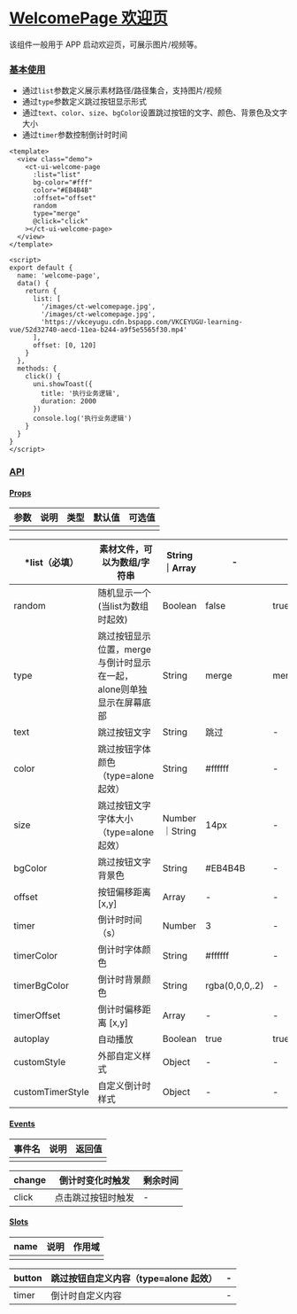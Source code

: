 # [WelcomePage 欢迎页](http://mid.chinatowercom.cn:18080/appGuide/ui/welcomePage.html#welcomepage-欢迎页)

该组件一般用于 APP 启动欢迎页，可展示图片/视频等。

### [基本使用](http://mid.chinatowercom.cn:18080/appGuide/ui/welcomePage.html#基本使用)

- 通过`list`参数定义展示素材路径/路径集合，支持图片/视频
- 通过`type`参数定义跳过按钮显示形式
- 通过`text`、`color`、`size`、`bgColor`设置跳过按钮的文字、颜色、背景色及文字大小
- 通过`timer`参数控制倒计时时间

```vue
<template>
  <view class="demo">
    <ct-ui-welcome-page
      :list="list"
      bg-color="#fff"
      color="#EB4B4B"
      :offset="offset"
      random
      type="merge"
      @click="click"
    ></ct-ui-welcome-page>
  </view>
</template>

<script>
export default {
  name: 'welcome-page',
  data() {
    return {
      list: [
        '/images/ct-welcomepage.jpg',
        '/images/ct-welcomepage.jpg',
        'https://vkceyugu.cdn.bspapp.com/VKCEYUGU-learning-vue/52d32740-aecd-11ea-b244-a9f5e5565f30.mp4'
      ],
      offset: [0, 120]
    }
  },
  methods: {
    click() {
      uni.showToast({
        title: '执行业务逻辑',
        duration: 2000
      })
      console.log('执行业务逻辑')
    }
  }
}
</script>
```

### [API](http://mid.chinatowercom.cn:18080/appGuide/ui/welcomePage.html#api)

#### [Props](http://mid.chinatowercom.cn:18080/appGuide/ui/welcomePage.html#props)

| 参数 | 说明 | 类型 | 默认值 | 可选值 |
| ---- | ---- | ---- | ------ | ------ |
|      |      |      |        |        |

| *list（必填）    | 素材文件，可以为数组/字符串                                  | String｜Array  | -              | -            |
| ---------------- | ------------------------------------------------------------ | -------------- | -------------- | ------------ |
| random           | 随机显示一个(当list为数组时起效)                             | Boolean        | false          | true\|false  |
| type             | 跳过按钮显示位置，merge 与倒计时显示在一起，alone则单独显示在屏幕底部 | String         | merge          | merge\|alone |
| text             | 跳过按钮文字                                                 | String         | 跳过           | -            |
| color            | 跳过按钮字体颜色（type=alone 起效）                          | String         | #ffffff        | -            |
| size             | 跳过按钮文字字体大小（type=alone 起效）                      | Number｜String | 14px           | -            |
| bgColor          | 跳过按钮文字背景色                                           | String         | #EB4B4B        | -            |
| offset           | 按钮偏移距离 [x,y]                                           | Array          | -              | -            |
| timer            | 倒计时时间（s）                                              | Number         | 3              | -            |
| timerColor       | 倒计时字体颜色                                               | String         | #ffffff        | -            |
| timerBgColor     | 倒计时背景颜色                                               | String         | rgba(0,0,0,.2) | -            |
| timerOffset      | 倒计时偏移距离 [x,y]                                         | Array          | -              | -            |
| autoplay         | 自动播放                                                     | Boolean        | true           | true\|false  |
| customStyle      | 外部自定义样式                                               | Object         | -              | -            |
| customTimerStyle | 自定义倒计时样式                                             | Object         | -              | -            |

#### [Events](http://mid.chinatowercom.cn:18080/appGuide/ui/welcomePage.html#events)

| 事件名 | 说明 | 返回值 |
| ------ | ---- | ------ |
|        |      |        |

| change | 倒计时变化时触发   | 剩余时间 |
| ------ | ------------------ | -------- |
| click  | 点击跳过按钮时触发 | -        |

#### [Slots](http://mid.chinatowercom.cn:18080/appGuide/ui/welcomePage.html#slots)

| name | 说明 | 作用域 |
| ---- | ---- | ------ |
|      |      |        |

| button | 跳过按钮自定义内容（type=alone 起效） | -    |
| ------ | ------------------------------------- | ---- |
| timer  | 倒计时自定义内容                      | -    |
